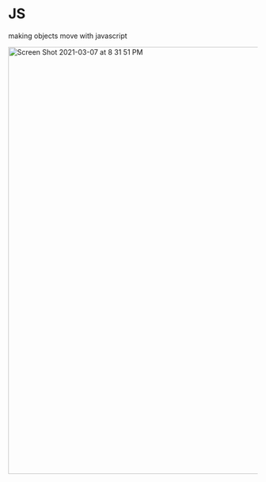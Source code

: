 # JS
making objects move with javascript


<img width="862" alt="Screen Shot 2021-03-07 at 8 31 51 PM" src="https://user-images.githubusercontent.com/34357613/110232703-3239ee00-7f84-11eb-9a03-ef6a2d2fbc4b.png">
